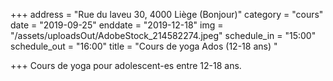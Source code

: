 +++
address = "Rue du laveu 30, 4000 Liège (Bonjour)"
category = "cours"
date = "2019-09-25"
enddate = "2019-12-18"
img = "/assets/uploadsOut/AdobeStock_214582274.jpeg"
schedule_in = "15:00"
schedule_out = "16:00"
title = "Cours de yoga Ados (12-18 ans) "

+++
Cours de yoga pour adolescent-es entre 12-18 ans. 